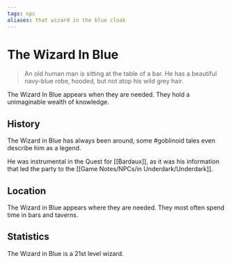 ```yaml
---
tags: npc
aliases: that wizard in the blue cloak
---
```

# The Wizard In Blue

> An old human man is sitting at the table of a bar. He has a beautiful navy-blue robe, hooded, but not atop his wild grey hair.

The Wizard In Blue appears when they are needed. They hold a unimaginable wealth of knowledge. 

## History
The Wizard in Blue has always been around, some #goblinoid tales even describe him as a legend.

He was instrumental in the Quest for [[Bardaux]], as it was his information that led the party to the [[Game Notes/NPCs/in Underdark/Underdark]].

## Location
The Wizard in Blue appears where they are needed. They most often spend time in bars and taverns.

## Statistics
The Wizard in Blue is a 21st level wizard.